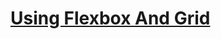 # [Using Flexbox And Grid](https://www.theodinproject.com/lessons/node-path-intermediate-html-and-css-using-flexbox-and-grid)
